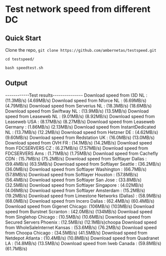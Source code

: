 Test network speed from different DC
=========

Quick Start
-----------

Clone the repo, `git clone https://github.com/ambernetas/testspeed.git`

`cd testspeed/`

`bash speedtest.sh`


Output
-----------

------------Test results---------------
Download speed from I3D NL : (11.3MB/s) (4.69MB/s)
Download speed from Nforce NL : (6.69MB/s) (4.79MB/s)
Download speed from Serverius NL : (18.3MB/s) (18.6MB/s)
Download speed from Swiftway NL : (13.9MB/s) (13.5MB/s)
Download speed from Leaseweb NL : (9.01MB/s) (8.92MB/s)
Download speed from Leaseweb USA : (8.17MB/s) (8.27MB/s)
Download speed from Leaseweb Germany : (1.86MB/s) (2.13MB/s)
Download speed from InstantDedicated NL : (13.7MB/s) (12.2MB/s)
Download speed from Hetzner DE : (4.62MB/s) (9.60MB/s)
Download speed from Redstation UK : (16.0MB/s) (13.0MB/s)
Download speed from OVH FR : (14.1MB/s) (14.2MB/s)
Download speed from FDCSERVERS CZ : (6.27MB/s) (7.57MB/s)
Download speed from FDCSERVERS Ams : (1.71MB/s) (1.75MB/s)
Download speed from Cachefly CDN : (15.7MB/s) (75.2MB/s)
Download speed from Softlayer Dallas : (59.4MB/s) (63.5MB/s)
Download speed from Softlayer Seattle : (36.2MB/s) (36.0MB/s)
Download speed from Softlayer Washington : (66.7MB/s) (57.8MB/s)
Download speed from Softlayer Houston : (57.8MB/s) (56.4MB/s)
Download speed from Softlayer San Jose : (33.8MB/s) (32.5MB/s)
Download speed from Softlayer Singapore : (4.02MB/s) (4.06MB/s)
Download speed from Softlayer Amsterdam : (15.2MB/s) (19.2MB/s)
Download speed from Limestone Networks (Dallas) : (58.9MB/s) (68.0MB/s)
Download speed from Incero Dallas : (62.4MB/s) (60.4MB/s)
Download speed from Gigenet Chicago: (106MB/s) (103MB/s)
Download speed from Burstnet Scranton : (42.0MB/s) (134MB/s)
Download speed from Singlehop Chicago : (10.5MB/s) (10.6MB/s)
Download speed from Secured Servers Phoenix : (12.5MB/s) (12.1MB/s)choopa
Download speed from WholeSaleInternet Kansas : (53.6MB/s) (76.2MB/s)
Download speed from Choopa Chicago : (34.5MB/s) (41.5MB/s)
Download speed from Netdepot Atlanta : (10.4MB/s) (10.8MB/s)
Download speed from Quadranet LA : (14.8MB/s) (13.5MB/s)
Download speed from Iweb Canada : (59.8MB/s) (61.7MB/s)
